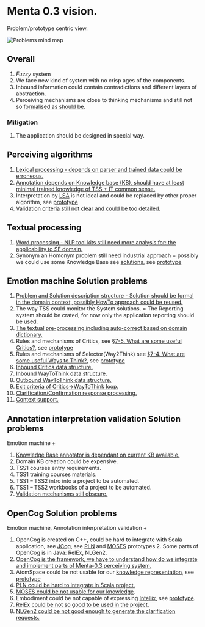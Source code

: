 # Menta 0.3 vision.
Problem/prototype centric view.

![Problems mind map](https://github.com/menta/menta-0.3/raw/master/doc/informal/mind-maps/problem%20highlevel.png)

## Overall

 1. *Fuzzy* system
  2. We face new kind of system with no crisp ages of the components.
  2. Inbound information could contain contradictions and different layers of abstraction.
 1. Perceiving mechanisms are close to thinking mechanisms and still not so [formalised as should be](https://github.com/menta/menta-0.3/blob/master/doc/informal/formalisation-criteria.md).

### Mitigation

 1. The application should be designed in special way.


## Perceiving algorithms

 1. [Lexical processing - depends on parser and trained data could be erroneous.](https://github.com/menta/menta-0.3/blob/master/doc/informal/prototypes-estimates.md#Natural_language_processors)
 1. [Annotation depends on Knowledge base (KB), should have at least minimal trained knowledge of TSS + IT common sense.](https://github.com/menta/menta-0.3/blob/master/doc/informal/prototypes-estimates.md#KnowledgeBaseAnnotator)
 1. Interpretation by [LSA](http://en.wikipedia.org/wiki/Latent_semantic_analysis) is not ideal and could be replaced by other proper algorithm, see [prototype](https://github.com/menta/menta-0.3/blob/master/doc/informal/prototypes-estimates.md#Emotion_Machine)
 1. [Validation criteria still not clear and could be too detailed.](https://github.com/menta/menta-0.3/blob/master/doc/informal/prototypes-estimates.md#Training)

## Textual processing

 1. [Word processing - NLP tool kits still need more analysis for: the applicability to SE domain.](https://github.com/menta/menta-0.3/blob/master/doc/informal/prototypes-estimates.md#Natural_language_processors)
 1. Synonym an Homonym problem still need industrial approach = possibly we could use some Knowledge Base see [solutions](https://github.com/menta/menta-0.3/blob/master/doc/informal/solution-ideas.md#Synonym_processing),
  see [prototype](https://github.com/menta/menta-0.3/blob/master/doc/informal/prototypes-estimates.md#KnowledgeBaseAnnotator)

## Emotion machine Solution problems

 1. [Problem and Solution description structure - Solution should be formal in the domain context, possibly HowTo approach could be reused.](https://github.com/menta/menta-0.3/blob/master/doc/informal/prototypes-estimates.md#Model)
 1. The way TSS could monitor the System solutions. = The Reporting system should be crated, for now only the application reporting should be used.
 1. [The textual pre-processing including auto-correct based on domain dictionary.](https://github.com/menta/menta-0.3/blob/master/doc/informal/prototypes-estimates.md#Auto_correct)
 1. Rules and mechanisms of Critics, see [§7-5. What are some useful Critics?](http://web.media.mit.edu/~minsky/E7/eb7.html#_Toc508708574),
 see [prototype](https://github.com/menta/menta-0.3/blob/master/doc/informal/prototypes-estimates.md#Design_Emotion_Machine)
 1. Rules and mechanisms of Selector(Way2Think) see [§7-4. What are some useful Ways to Think?](http://web.media.mit.edu/~minsky/E7/eb7.html#_Toc508708573),
 see [prototype](https://github.com/menta/menta-0.3/blob/master/doc/informal/prototypes-estimates.md#Design_Emotion_Machine)
 1. [Inbound Critics data structure.](https://github.com/menta/menta-0.3/blob/master/doc/informal/prototypes-estimates.md#Model)
 1. [Inbound WayToThink data structure.](https://github.com/menta/menta-0.3/blob/master/doc/informal/prototypes-estimates.md#Model)
 1. [Outbound WayToThink data structure.](https://github.com/menta/menta-0.3/blob/master/doc/informal/prototypes-estimates.md#Model)
 1. [Exit criteria of Critics->WayToThink loop.](https://github.com/menta/menta-0.3/blob/master/doc/informal/prototypes-estimates.md#Test_data)
 1. [Clarification/Confirmation response processing.](https://github.com/menta/menta-0.3/blob/master/doc/informal/prototypes-estimates.md#NLGen)
 1. [Context support.](https://github.com/menta/menta-0.3/blob/master/doc/informal/prototypes-estimates.md#Internal_knowledge)

## Annotation interpretation validation Solution problems

Emotion machine +

 1. [Knowledge Base annotator is dependant on current KB available.](https://github.com/menta/menta-0.3/blob/master/doc/informal/prototypes-estimates.md#KnowledgeBaseAnnotator)
 1. Domain KB creation could be expensive.
   2.	TSS1 courses entry requirements.
   2.	TSS1 training courses materials.
   2.	TSS1 – TSS2 intro into a project to be automated.
   2.	TSS1 – TSS2 workbooks of a project to be automated.
 1. [Validation mechanisms still obscure.](https://github.com/menta/menta-0.3/blob/master/doc/informal/prototypes-estimates.md#Training)

## OpenCog Solution problems

 Emotion machine, Annotation interpretation validation +

  1. OpenCog is created on C++, could be hard to integrate with Scala application, see [JCog](https://launchpad.net/jcog), see [PLN](https://github.com/menta/menta-0.3/blob/master/doc/informal/prototypes-estimates.md#PLN) and [MOSES](https://github.com/menta/menta-0.3/blob/master/doc/informal/prototypes-estimates.md#MOSES) prototypes
    2. Some parts of OpenCog is in Java: RelEx, NLGen2.
  1. [OpenCog is the framework, we have to understand how do we integrate and implement parts of Menta-0.3 perceiving system.](https://github.com/menta/menta-0.3/blob/master/doc/informal/prototypes-estimates.md#OpenCog)
  1. AtomSpace could be not usable for our [knowledge representation](http://web.media.mit.edu/~minsky/E8/eb8.html#_Toc518305130), see [prototype](https://github.com/menta/menta-0.3/blob/master/doc/informal/prototypes-estimates.md#AtomSpace)
  1. [PLN could be hard to integrate in Scala project.](https://github.com/menta/menta-0.3/blob/master/doc/informal/prototypes-estimates.md#PLN)
  1. [MOSES could be not usable for our knowledge](https://github.com/menta/menta-0.3/blob/master/doc/informal/prototypes-estimates.md#MOSES).
  1. Embodiment could be not capable of expressing [Intellix](https://github.com/menta/menta-0.3/blob/master/doc/informal/intellix.md), see [prototype](https://github.com/menta/menta-0.3/blob/master/doc/informal/prototypes-estimates.md#Embodiment).
  1. [RelEx could be not so good to be used in the project.](https://github.com/menta/menta-0.3/blob/master/doc/informal/prototypes-estimates.md#Natural_language_processors)
  1. [NLGen2 could be not good enough to generate the clarification requests.](https://github.com/menta/menta-0.3/blob/master/doc/informal/prototypes-estimates.md#NLGen)